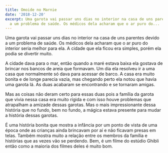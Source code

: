 ```yaml
---
title: Omoide no Marnie
date: '2018-12-20'
excerpt: Uma garota vai passar uns dias no interior na casa de uns parentes devido
  a um problema de saúde. Os médicos dela acharam que o ar puro do...
---
```




Uma garota vai passar uns dias no interior na casa de uns parentes devido a um problema de saúde. Os médicos dela acharam que o ar puro do interior seria melhor para ela. A cidade que ela ficou era simples, porém ela podia se divertir muito.

A cidade dava para o mar, então quando a maré estava baixa ela gostava de brincar nos bancos de areia que formavam. Um dia ela resolveu ir a uma casa que normalmente só dava para acessar de barco. A casa era muito bonita e de longe parecia vazia, mas chegando perto ela notou que havia uma garota lá. As duas acabaram se encontrando e se tornaram amigas.

Mas as coisas não deram certo para essas duas pois a família da garota que vivia nessa casa era muito rígida e com isso houve problemas que atrapalham a amizade dessas garotas. Mas o mais impressionante dessa história que no fundo, bem no fundo, a mágica estava presente para mudar a história dessas garotas.

É uma história bonita que mostra a infância por um ponto de vista de uma época onde as crianças ainda brincavam por aí e não ficavam presas em telas. Também mostra muito a relação entre os membros da família e histórias que as vezes vão se perdendo. Bem, é um filme do estúdio Ghibli então como a maioria dos filmes deles é muito bom.